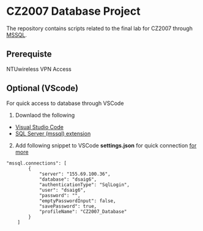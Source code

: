 # CZ2007 Database Project
The repository contains scripts related to the final lab for CZ2007 through [MSSQL](https://github.com/microsoft/sql-server-samples).

## Prerequiste
NTUwireless VPN Access

## Optional (VScode)
For quick access to database through VSCode
1. Downlaod the following
- [Visual Studio Code](https://code.visualstudio.com/Download)
- [SQL Server (mssql) extension](https://marketplace.visualstudio.com/items?itemName=ms-mssql.mssql)
2. Add following snippet to VSCode **settings.json** for quick connection [for more](https://docs.microsoft.com/en-us/sql/visual-studio-code/sql-server-develop-use-vscode?view=sql-server-ver15)
```
"mssql.connections": [
        {
            "server": "155.69.100.36",
            "database": "dsaig6",
            "authenticationType": "SqlLogin",
            "user": "dsaig6",
            "password": "",
            "emptyPasswordInput": false,
            "savePassword": true,
            "profileName": "CZ2007_Database"
        }
    ]
```
